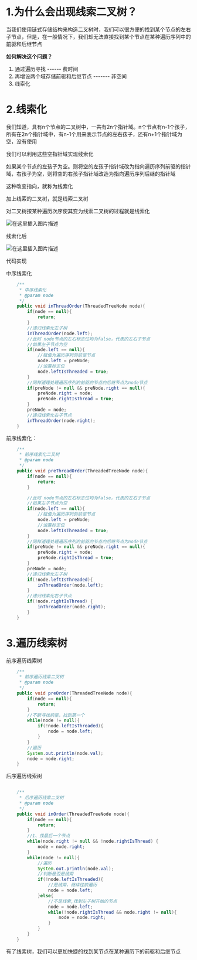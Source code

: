 
# 1.为什么会出现线索二叉树？

当我们使用链式存储结构来构造二叉树时，我们可以很方便的找到某个节点的左右子节点，但是，在一般情况下，我们却无法直接找到某个节点在某种遍历序列中的前驱和后继节点

**如何解决这个问题？**

1. 通过遍历寻找 ------ 费时间
2. 再增设两个域存储前驱和后继节点 ------- 非空间
3. 线索化

# 2.线索化

我们知道，具有n个节点的二叉树中，一共有2n个指针域。n个节点有n-1个孩子，所有在2n个指针域中，有n-1个用来表示节点的左右孩子，还有n+1个指针域为空，没有使用

我们可以利用这些空指针域实现线索化

如果某个节点的左孩子为空。则将空的左孩子指针域改为指向遍历序列前驱的指针域，右孩子为空，则将空的右孩子指针域改造为指向遍历序列后继的指针域

这种改变指向，就称为线索化

加上线索的二叉树，就是线索二叉树

对二叉树按某种遍历次序使其变为线索二叉树的过程就是线索化

![在这里插入图片描述](https://img-blog.csdnimg.cn/2019080722094591.png?x-oss-process=image/watermark,type_ZmFuZ3poZW5naGVpdGk,shadow_10,text_aHR0cHM6Ly9ibG9nLmNzZG4ubmV0L3dlaXhpbl80MTkyMjI4OQ==,size_16,color_FFFFFF,t_70)

线索化后

![在这里插入图片描述](https://img-blog.csdnimg.cn/20190807221021985.png?x-oss-process=image/watermark,type_ZmFuZ3poZW5naGVpdGk,shadow_10,text_aHR0cHM6Ly9ibG9nLmNzZG4ubmV0L3dlaXhpbl80MTkyMjI4OQ==,size_16,color_FFFFFF,t_70)

代码实现

中序线索化
```java 
    /**
     * 中序线索化
     * @param node
     */
    public void inThreadOrder(ThreadedTreeNode node){
        if(node == null){
            return;
        }
        //递归线索化左子树
        inThreadOrder(node.left);
        //此时 node节点的左右标志位均为false，代表的左右子节点
        //如果左子节点为空
        if(node.left == null){
            //赋值为遍历序列的前驱节点
            node.left = preNode;
            //设置标志位
            node.leftIsThreaded = true;
        }
        //同样道理处理遍历序列的前驱的节点的后继节点为node节点
        if(preNode != null && preNode.right == null){
            preNode.right = node;
            preNode.rightIsThread = true;
        }
        preNode = node;
        //递归线索化右子节点
        inThreadOrder(node.right);
    }
```
前序线索化：
```java
    /**
     * 前序线索化二叉树
     * @param node
     */
    public void preThreadOrder(ThreadedTreeNode node){
        if(node == null){
            return;
        }

        //此时 node节点的左右标志位均为false，代表的左右子节点
        //如果左子节点为空
        if(node.left == null){
            //赋值为遍历序列的前驱节点
            node.left = preNode;
            //设置标志位
            node.leftIsThreaded = true;
        }
        //同样道理处理遍历序列的前驱的节点的后继节点为node节点
        if(preNode != null && preNode.right == null){
            preNode.right = node;
            preNode.rightIsThread = true;
        }
        preNode = node;
        //递归线索化左子树
        if(!node.leftIsThreaded){
            inThreadOrder(node.left);
        }
        //递归线索化右子节点
        if(!node.rightIsThread) {
            inThreadOrder(node.right);
        }
    }
```
# 3.遍历线索树

前序遍历线索树
```java
    /**
     * 前序遍历线索二叉树
     * @param node
     */
    public void preOrder(ThreadedTreeNode node){
        if(node == null){
            return;
        }
        //不断寻找前驱，找到第一个
        while(node != null){
            if(!node.leftIsThreaded){
                node = node.left;
            }
        }
        //遍历
        System.out.println(node.val);
        node = node.right;
    }
```
后序遍历线索树
```java

    /**
     * 后序遍历线索二叉树
     * @param node
     */
    public void inOrder(ThreadedTreeNode node){
        if(node == null){
            return;
        }
        //1、找最后一个节点
        while(node.right != null && !node.rightIsThread) {
            node = node.right;
        }
        while(node != null){
            //遍历
            System.out.println(node.val);
            //判断是否是线索
            if(!node.leftIsThreaded){
                //是线索，继续往前遍历
                node = node.left;
            }else{
                //不是线索,找到左子树开始的节点
                node = node.left;
                while(!node.rightIsThread && node.right != null){
                    node = node.right;
                }
            }
        }
    }
```
有了线索树，我们可以更加快捷的找到某节点在某种遍历下的前驱和后继节点

